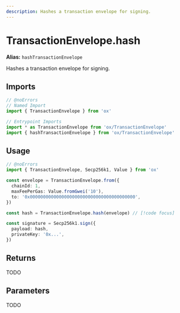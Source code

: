 ```yaml
---
description: Hashes a transaction envelope for signing.
---
```


# TransactionEnvelope.hash

**Alias:** `hashTransactionEnvelope`

Hashes a transaction envelope for signing.

## Imports

```ts twoslash
// @noErrors
// Named Import
import { TransactionEnvelope } from 'ox'

// Entrypoint Imports
import * as TransactionEnvelope from 'ox/TransactionEnvelope'
import { hashTransactionEnvelope } from 'ox/TransactionEnvelope'
```

## Usage

```ts twoslash
// @noErrors
import { TransactionEnvelope, Secp256k1, Value } from 'ox'

const envelope = TransactionEnvelope.from({
  chainId: 1,
  maxFeePerGas: Value.fromGwei('10'),
  to: '0x0000000000000000000000000000000000000000',
})

const hash = TransactionEnvelope.hash(envelope) // [!code focus]

const signature = Secp256k1.sign({
  payload: hash,
  privateKey: '0x...',
})
```

## Returns

TODO

## Parameters

TODO